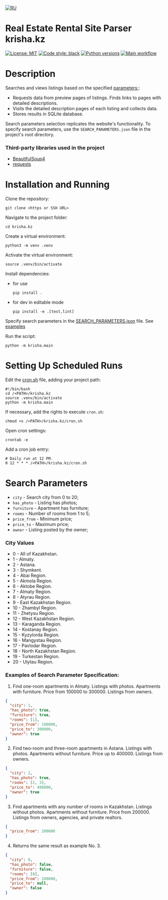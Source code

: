 [![RU](https://img.shields.io/badge/README-RU-red.svg)](https://github.com/andprov/krisha.kz/blob/main/README.ru.md)

# Real Estate Rental Site Parser krisha.kz

[![License: MIT](https://img.shields.io/github/license/andprov/krisha.kz?color=blueviolet)](https://github.com/andprov/krisha.kz/blob/main/LICENSE.md)
[![Code style: black](https://img.shields.io/badge/code%20style-black-000000.svg)](https://github.com/psf/black)
[![Python versions](https://img.shields.io/badge/python-_3.10_|_3.11_|_3.12-blue)](https://www.python.org/)
[![Main workflow](https://github.com/andprov/krisha.kz/actions/workflows/main.yml/badge.svg)](https://github.com/andprov/krisha.kz/actions/workflows/main.yml)

# Description

Searches and views listings based on the specified [parameters:](#params):

- Requests data from preview pages of listings. Finds links to pages with detailed descriptions.
- Visits the detailed description pages of each listing and collects data.
- Stores results in SQLite database.


Search parameters selection replicates the website's functionality. To specify search parameters, use the `SEARCH_PARAMETERS.json` file in the project's root directory.

### Third-party libraries used in the project

- [BeautifulSoup4](https://www.crummy.com/software/BeautifulSoup/bs4/doc/)
- [requests](https://requests.readthedocs.io/en/latest/)

# Installation and Running

Clone the repository:

```shell
git clone <https or SSH URL>
```

Navigate to the project folder:

```shell
cd krisha.kz
```

Create a virtual environment:

```shell
python3 -m venv .venv
```

Activate the virtual environment:

```shell
source .venv/bin/activate
```

Install dependencies:

- for use

    ```shell
    pip install .
    ```

- for dev in editable mode

    ```shell
    pip install -e .[test,lint] 
    ```

Specify search parameters in the [SEARCH_PARAMETERS.json](SEARCH_PARAMETERS.json) file. See [examples](#examples)

Run the script:

```shell
python -m krisha.main
```

# Setting Up Scheduled Runs

Edit the [cron.sh](cron.sh) file, adding your project path:

```shell
#!/bin/bash
cd /<PATH>/krisha.kz
source .venv/bin/activate
python -m krisha.main
```

If necessary, add the rights to execute `cron.sh`:

```shell
chmod +x /<PATH>/krisha.kz/cron.sh
```

Open cron settings:

```shell
crontab -e
```

Add a cron job entry:

```shell
# Daily run at 12 PM.
0 12 * * * /<PATH>/krisha.kz/cron.sh
```

# <a id="params">Search Parameters</a>

- `city` - Search city from 0 to 20;
- `has_photo` - Listing has photos;
- `furniture` - Apartment has furniture;
- `rooms` - Number of rooms from 1 to 5;
- `price_from` - Minimum price;
- `price_to` - Maximum price;
- `owner` - Listing posted by the owner;

### City Values

- 0 - All of Kazakhstan.
- 1 - Almaty.
- 2 - Astana.
- 3 - Shymkent.
- 4 - Abai Region.
- 5 - Akmola Region.
- 6 - Aktobe Region.
- 7 - Almaty Region.
- 8 - Atyrau Region.
- 9 - East Kazakhstan Region.
- 10 - Zhambyl Region.
- 11 - Zhetysu Region.
- 12 - West Kazakhstan Region.
- 13 - Karaganda Region.
- 14 - Kostanay Region.
- 15 - Kyzylorda Region.
- 16 - Mangystau Region.
- 17 - Pavlodar Region.
- 18 - North Kazakhstan Region.
- 19 - Turkestan Region.
- 20 - Ulytau Region.

### <a id="examples">Examples of Search Parameter Specification:</a>

1. Find one-room apartments in Almaty.
Listings with photos.
Apartments with furniture.
Price from 100000 to 300000.
Listings from owners.

```json
{
  "city": 1,
  "has_photo": true,
  "furniture": true,
  "rooms": [1],
  "price_from": 100000,
  "price_to": 300000,
  "owner": true
}
```

2. Find two-room and three-room apartments in Astana.
Listings with photos.
Apartments without furniture.
Price up to 400000.
Listings from owners.

```json
{
  "city": 2,
  "has_photo": true,
  "rooms": [2, 3],
  "price_to": 400000,
  "owner": true
}
```

3. Find apartments with any number of rooms in Kazakhstan.
Listings without photos.
Apartments without furniture.
Price from 200000.
Listings from owners, agencies, and private realtors.

```json
{
  "price_from": 200000
}
```

4. Returns the same result as example No. 3.

```json
{
  "city": 0,
  "has_photo": false,
  "furniture": false,
  "rooms": [0],
  "price_from": 200000,
  "price_to": null,
  "owner": false
}
```
